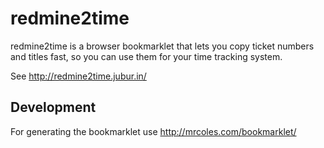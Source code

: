 # redmine2time

redmine2time is a browser bookmarklet that lets you copy ticket numbers and titles fast, so you can use them for your time tracking system.

See http://redmine2time.jubur.in/

## Development

For generating the bookmarklet use http://mrcoles.com/bookmarklet/
